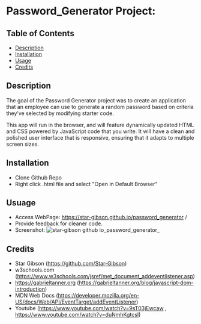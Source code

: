 # Password_Generator Project:

## Table of Contents
* [Description](#description)
* [Installation](#installation)
* [Usage](#usage)
* [Credits](#credits)

## Description
The goal of the Password Generator project was to create an application that an employee can use to generate a random password based on criteria they’ve selected by modifying starter code. 

This app will run in the browser, and will feature dynamically updated HTML and CSS powered by JavaScript code that you write. It will have a clean and polished user interface that is responsive, ensuring that it adapts to multiple screen sizes.


## Installation
- Clone Github Repo
- Right click .html file and select "Open in Default Browser"

## Usuage 
- Access WebPage: https://star-gibson.github.io/password_generator /
- Provide feedback for cleaner code.
- Screenshot: 
![star-gibson github io_password_generator_](https://user-images.githubusercontent.com/72622031/97914779-67a4a580-1d1e-11eb-84eb-37cd2625a3df.png)
  

## Credits
- Star Gibson (https://github.com/Star-Gibson)
- w3schools.com (https://www.w3schools.com/jsref/met_document_addeventlistener.asp)
- https://gabrieltanner.org (https://gabrieltanner.org/blog/javascript-dom-introduction)
- MDN Web Docs (https://developer.mozilla.org/en-US/docs/Web/API/EventTarget/addEventListener)
- Youtube (https://www.youtube.com/watch?v=9sT03jEwcaw , https://www.youtube.com/watch?v=duNmhKgtcsI)